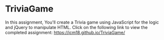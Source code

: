 # TriviaGame

In this assignment, You'll create a Trivia game using JavaScript for 
the logic and jQuery to manipulate HTML.
Click on the following link to view the completed assignment:  https://icm18.github.io/TriviaGame/
